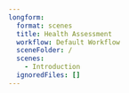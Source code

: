```yaml
---
longform:
  format: scenes
  title: Health Assessment
  workflow: Default Workflow
  sceneFolder: /
  scenes:
    - Introduction
  ignoredFiles: []
---
```

